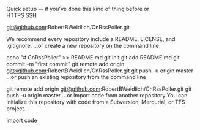 Quick setup — if you’ve done this kind of thing before
or	
 HTTPS
 SSH

git@github.com:RobertBWeidlich/CnRssPoller.git

We recommend every repository include a README, LICENSE, and .gitignore.
…or create a new repository on the command line

echo "# CnRssPoller" >> README.md
git init
git add README.md
git commit -m "first commit"
git remote add origin git@github.com:RobertBWeidlich/CnRssPoller.git
git push -u origin master
…or push an existing repository from the command line

git remote add origin git@github.com:RobertBWeidlich/CnRssPoller.git
git push -u origin master
…or import code from another repository
You can initialize this repository with code from a Subversion, Mercurial, or TFS project.

Import code

